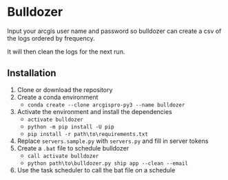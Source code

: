 # Bulldozer

Input your arcgis user name and password so bulldozer can create a csv of the logs ordered by frequency.

It will then clean the logs for the next run.

## Installation

1. Clone or download the repository
1. Create a conda environment 
   - `conda create --clone arcgispro-py3 --name bulldozer`
1. Activate the environment and install the dependencies
   - `activate bulldozer`
   - `python -m pip install -U pip`
   - `pip install -r path\to\requirements.txt`
1. Replace `servers.sample.py` with `servers.py` and fill in server tokens
1. Create a `.bat` file to schedule bulldozer
   - `call activate bulldozer`
   - `python path\to\bulldozer.py ship app --clean --email`
1. Use the task scheduler to call the bat file on a schedule
